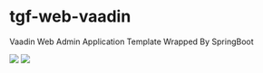 # tgf-web-vaadin
Vaadin Web Admin Application Template Wrapped By SpringBoot

<img src="https://github.com/KNIGHTMASTER/Resources/blob/master/TGF/tgf-web-vaadin.png" />

<img src="https://github.com/KNIGHTMASTER/Resources/blob/master/TGF/tgf-web-vaadin-2.png" />
